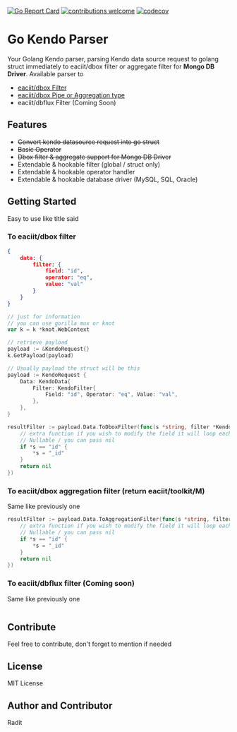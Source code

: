 [![Go Report Card](https://goreportcard.com/badge/github.com/raditzlawliet/gokendoparser)](https://goreportcard.com/report/github.com/raditzlawliet/gokendoparser)
[![contributions welcome](https://img.shields.io/badge/contributions-welcome-brightgreen.svg?style=flat)](https://github.com/raditzlawliet/gokendoparser/issues)
[![codecov](https://codecov.io/gh/raditzlawliet/gokendoparser/branch/master/graph/badge.svg)](https://codecov.io/gh/raditzlawliet/gokendoparser)

# Go Kendo Parser
Your Golang Kendo parser, parsing Kendo data source request to golang struct immediately to eaciit/dbox filter or aggregate filter for **Mongo DB Driver**. Available parser to
- [eaciit/dbox Filter](https://github.com/eaciit/dbox)
- [eaciit/dbox Pipe or Aggregation type](https://github.com/eaciit/dbox)
- eaciit/dbflux Filter (Coming Soon)

## Features
- ~~Convert kendo datasource request into go struct~~
- ~~Basic Operator~~
- ~~Dbox filter & aggregate support for Mongo DB Driver~~
- Extendable & hookable filter (global / struct only)
- Extendable & hookable operator handler
- Extendable & hookable database driver (MySQL, SQL, Oracle)

## Getting Started
Easy to use like title said

### To eaciit/dbox filter
```json
{
    data: {
        filter: {
            field: "id",
            operator: "eq",
            value: "val"
        }
    }
}
```

```go
// just for information
// you can use gorilla mux or knot
var k = k *knot.WebContext

// retrieve payload
payload := &KendoRequest{}
k.GetPayload(payload)

// Usually payload the struct will be this
payload := KendoRequest {
    Data: KendoData{
        Filter: KendoFilter{
            Field: "id", Operator: "eq", Value: "val",
        },
    },
}

resultFilter := payload.Data.ToDboxFilter(func(s *string, filter *KendoFilter) *dbox.Filter {
    // extra function if you wish to modify the field it will loop each filter
    // Nullable / you can pass nil
    if *s == "id" {
        *s = "_id"
    }
    return nil
})
```

### To eaciit/dbox aggregation filter (return eaciit/toolkit/M)
Same like previously one

```go
resultFilter := payload.Data.ToAggregationFilter(func(s *string, filter *KendoFilter) tk.M {
    // extra function if you wish to modify the field it will loop each filter
    // Nullable / you can pass nil
    if *s == "id" {
        *s = "_id"
    }
    return nil
})

```
### To eaciit/dbflux filter (Coming soon)
Same like previously one
```go
```

## Contribute
Feel free to contribute, don't forget to mention if needed

## License
MIT License 

## Author and Contributor
Radit